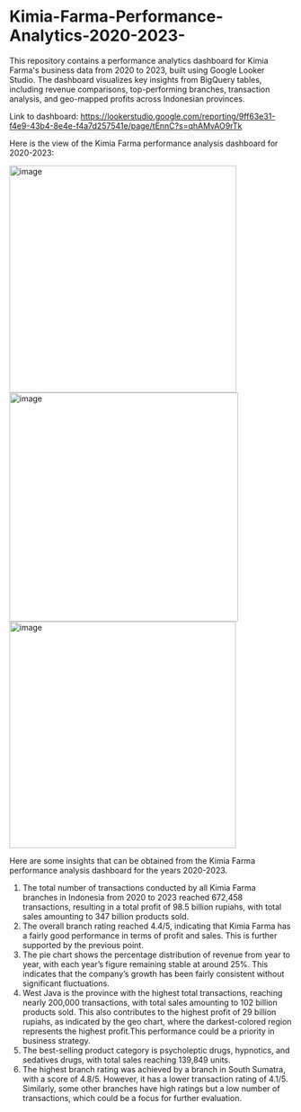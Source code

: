 # Kimia-Farma-Performance-Analytics-2020-2023-
This repository contains a performance analytics dashboard for Kimia Farma's business data from 2020 to 2023, built using Google Looker Studio. The dashboard visualizes key insights from BigQuery tables, including revenue comparisons, top-performing branches, transaction analysis, and geo-mapped profits across Indonesian provinces.  

Link to dashboard: https://lookerstudio.google.com/reporting/9ff63e31-f4e9-43b4-8e4e-f4a7d257541e/page/tEnnC?s=qhAMvAO9rTk

Here is the view of the Kimia Farma performance analysis dashboard for 2020-2023:


<img width="404" alt="image" src="https://github.com/user-attachments/assets/9720740a-5364-48e4-ae6b-c32ca2bb4fd4" />
<img width="407" alt="image" src="https://github.com/user-attachments/assets/56307448-060f-4800-a850-376cdddefba8" />
<img width="403" alt="image" src="https://github.com/user-attachments/assets/e51258bd-2e58-4155-bfeb-edacd58251ce" />


Here are some insights that can be obtained from the Kimia Farma performance analysis dashboard for the years 2020-2023.
1. The total number of transactions conducted by all Kimia Farma branches in Indonesia from 2020 to 2023 reached 672,458 transactions, resulting in a total profit of 98.5 billion rupiahs, with total sales amounting to 347 billion products sold.
2. The overall branch rating reached 4.4/5, indicating that Kimia Farma has a fairly good performance in terms of profit and sales. This is further supported by the previous point.
3. The pie chart shows the percentage distribution of revenue from year to year, with each year’s figure remaining stable at around 25%. This indicates that the company’s growth has been fairly consistent without significant fluctuations.
4. West Java is the province with the highest total transactions, reaching nearly 200,000 transactions, with total sales amounting to 102 billion products sold. This also contributes to the highest profit of 29 billion rupiahs, as indicated by the geo chart, where the darkest-colored region represents the highest profit.This performance could be a priority in business strategy.
5. The best-selling product category is psycholeptic drugs, hypnotics, and sedatives drugs, with total sales reaching 139,849 units.
6. The highest branch rating was achieved by a branch in South Sumatra, with a score of 4.8/5. However, it has a lower transaction rating of 4.1/5. Similarly, some other branches have high ratings but a low number of transactions, which could be a focus for further evaluation.



